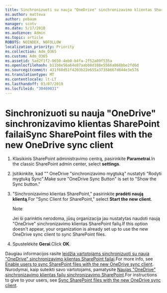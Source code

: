 ```yaml
---
title: Sinchronizuoti su nauja "OneDrive" sinchronizavimo klientas SharePoint failai
ms.author: matteva
author: pebaum
manager: scotv
ms.date: 5/17/2018
ms.audience: Admin
ms.topic: article
ROBOTS: NOINDEX, NOFOLLOW
localization_priority: Priority
ms.collection: Adm_O365
ms.custom: Adm_O365
ms.assetid: 5ad2f1f2-9650-4eb0-b4fa-2f52a09f535a
ms.openlocfilehash: b11b8e56a64e87aabb0d188e5566a868bbe2fd6d
ms.sourcegitcommit: 431f60d51f4203b22e655a37358667d844e3e576
ms.translationtype: MT
ms.contentlocale: lt-LT
ms.lasthandoff: 03/07/2019
ms.locfileid: "30469031"
---
```

# <a name="sync-sharepoint-files-with-the-new-onedrive-sync-client"></a><span data-ttu-id="15d4c-102">Sinchronizuoti su nauja "OneDrive" sinchronizavimo klientas SharePoint failai</span><span class="sxs-lookup"><span data-stu-id="15d4c-102">Sync SharePoint files with the new OneDrive sync client</span></span>

1. <span data-ttu-id="15d4c-103">Klasikinis SharePoint administravimo centrą, pasirinkite **Parametrai**.</span><span class="sxs-lookup"><span data-stu-id="15d4c-103">In the classic SharePoint admin center, select **settings**.</span></span>
    
2. <span data-ttu-id="15d4c-104">Įsitikinkite, kad "" OneDrive "sinchronizavimo mygtuką" nustatyti "Rodyti mygtuką Sync".</span><span class="sxs-lookup"><span data-stu-id="15d4c-104">Make sure "OneDrive Sync Button" is set to "Show the Sync button."</span></span>
    
3. <span data-ttu-id="15d4c-105">"Sinchronizavimo klientas SharePoint," pasirinkite **pradėti naują klientą**.</span><span class="sxs-lookup"><span data-stu-id="15d4c-105">For "Sync Client for SharePoint," select **Start the new client**.</span></span>
    
    > [!NOTE]
    > <span data-ttu-id="15d4c-106">Jei ši parinktis nerodoma, jūsų organizacija jau nustatytas naudoti naują "OneDrive" sinchronizavimo klientas SharePoint failų.</span><span class="sxs-lookup"><span data-stu-id="15d4c-106">If this option doesn't appear, your organization is already set up to use the new OneDrive sync client to sync SharePoint files.</span></span> 
  
4. <span data-ttu-id="15d4c-107">Spustelėkite **Gerai**.</span><span class="sxs-lookup"><span data-stu-id="15d4c-107">Click **OK**.</span></span>
    
<span data-ttu-id="15d4c-108">Daugiau informacijos rasite [leidžia vartotojams sinchronizuoti su nauja "OneDrive" sinchronizavimo klientas SharePoint failai](https://go.microsoft.com/fwlink/?linkid=866433).</span><span class="sxs-lookup"><span data-stu-id="15d4c-108">For more info, see [Enable users to sync SharePoint files with the new OneDrive sync client](https://go.microsoft.com/fwlink/?linkid=866433).</span></span> <span data-ttu-id="15d4c-109">Nurodymai, kaip suteikti savo vartotojams, pamatysite [Naujas "OneDrive" sinchronizavimo klientas failų sinchronizavimo SharePoint](https://go.microsoft.com/fwlink/?linkid=866427).</span><span class="sxs-lookup"><span data-stu-id="15d4c-109">For instructions to give to your users, see [Sync SharePoint files with the new OneDrive sync client](https://go.microsoft.com/fwlink/?linkid=866427).</span></span>
  


